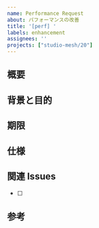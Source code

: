 ```yaml
---
name: Performance Request
about: パフォーマンスの改善
title: '[perf] '
labels: enhancement
assignees: ''
projects: ["studio-mesh/20"]
---
```


## 概要


## 背景と目的


## 期限


## 仕様


## 関連 Issues

- [ ]

## 参考
